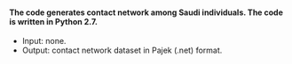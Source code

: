 
#### The code generates contact network among Saudi individuals. The code is written in Python 2.7.

- Input: none.
- Output: contact network dataset in Pajek (.net) format.
